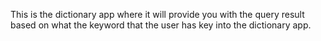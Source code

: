 This is the dictionary app where it will provide you with the query result based on what
the keyword that the user has key into the dictionary app.
